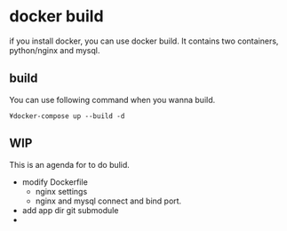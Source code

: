 # docker build

if you install docker, you can use docker build.
It contains two containers, python/nginx and mysql.
## build
You can use following command when you wanna build.

```
¥docker-compose up --build -d
```

## WIP
This is an agenda for to do bulid.
- modify Dockerfile
  - nginx settings
  - nginx and mysql connect and bind port.
- add app dir git submodule
-
